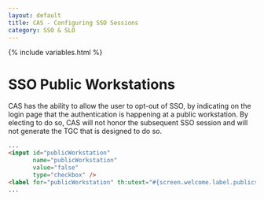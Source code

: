 ```yaml
---
layout: default
title: CAS - Configuring SSO Sessions
category: SSO & SLO
---
```

{% include variables.html %}

# SSO Public Workstations

CAS has the ability to allow the user to opt-out of SSO, by indicating on the login page that the authentication
is happening at a public workstation. By electing to do so, CAS will not honor the subsequent SSO session
and will not generate the TGC that is designed to do so.

```html
...
<input id="publicWorkstation"
       name="publicWorkstation"
       value="false"
       type="checkbox" />
<label for="publicWorkstation" th:utext="#{screen.welcome.label.publicstation}"/>
...
```
